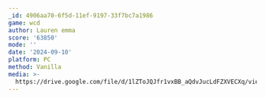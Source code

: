 ```yaml
---
_id: 4906aa70-6f5d-11ef-9197-33f7bc7a1986
game: wcd
author: Lauren emma
score: '63850'
mode: ''
date: '2024-09-10'
platform: PC
method: Vanilla
media: >-
  https://drive.google.com/file/d/1lZToJQJfr1vxBB_aQdvJucLdFZXVECXq/view?usp=drive_link
---
```


